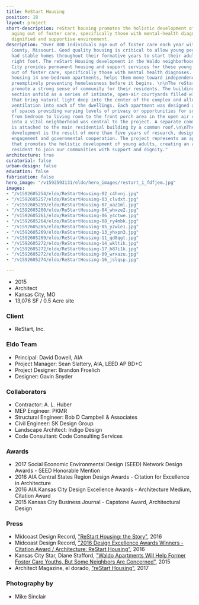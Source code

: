 ```yaml
---
title: ReStart Housing
position: 18
layout: project
short-description: reStart housing promotes the holistic development of young adults
  aging out of foster care, specifically those with mental-health diagnoses, in a
  dignified and supportive environment.
description: "Over 800 individuals age out of foster care each year within Jackson
  County, Missouri. Good quality housing is critical to allow young persons who haven’t
  had stable homes throughout their formative years to start their adult life on the
  right foot. The reStart Housing development in the Waldo neighborhood of Kansas
  City provides permanent housing and support services for these young adults aging
  out of foster care, specifically those with mental health diagnoses. The project,
  housing 14 one-bedroom apartments, helps them move toward independence and self-sufficiency,
  preemptively preventing homelessness before it begins. \n\nThe reStart apartments
  promote a strong sense of community for their residents. The building’s plan and
  section unfold as a series of intimate, open-air courtyards filled with sunlight
  that bring natural light deep into the center of the complex and allow cross-breeze
  ventilation into each of the dwellings. Each apartment was designed as a series
  of spaces providing varying levels of privacy or opportunities for social interaction,
  from bedroom to living room to the front porch area in the open air courtyard. Integration
  into a vital neighborhood was central to the project. A separate community building
  is attached to the main residential building by a common roof.\n\nThe reStart Housing
  development is the result of more than five years of research, design, community
  engagement and governmental cooperation. The project represents an apartment complex
  that promotes the holistic development of young adults, creating an avenue for each
  resident to join our communities with support and dignity."
architecture: true
curatorial: false
urban-design: false
education: false
fabrication: false
hero_image: "/v1592593131/eldo/hero_images/restart_1_fdfjem.jpg"
images:
- "/v1592605254/eldo/ReStartHousing-02_c4hvnj.jpg"
- "/v1592605257/eldo/ReStartHousing-03_clvdxt.jpg"
- "/v1592605259/eldo/ReStartHousing-07_uaz1ml.jpg"
- "/v1592605260/eldo/ReStartHousing-04_whxze2.jpg"
- "/v1592605261/eldo/ReStartHousing-06_y4ctwe.jpg"
- "/v1592605264/eldo/ReStartHousing-08_ry4mbk.jpg"
- "/v1592605265/eldo/ReStartHousing-05_yzwie1.jpg"
- "/v1592605269/eldo/ReStartHousing-13_yhxpn3.jpg"
- "/v1592605269/eldo/ReStartHousing-11_qd8qgt.jpg"
- "/v1592605272/eldo/ReStartHousing-14_wkltik.jpg"
- "/v1592605272/eldo/ReStartHousing-17_b87i1k.jpg"
- "/v1592605272/eldo/ReStartHousing-09_wrxazu.jpg"
- "/v1592605274/eldo/ReStartHousing-16_jslqsp.jpg"

---
```

- 2015
- Architect
- Kansas City, MO
- 13,076 SF / 0.5 Acre site

### Client
- ReStart, Inc.

### Eldo Team
- Principal: David Dowell, AIA
- Project Manager: Sean Slattery, AIA, LEED AP BD+C
- Project Designer: Brandon Froelich
- Designer: Gavin Snyder

### Collaborators
- Contractor: A. L. Huber
- MEP Engineer: PKMR
- Structural Engineer: Bob D Campbell & Associates
- Civil Engineer: SK Design Group
- Landscape Architect: Indigo Design
- Code Consultant: Code Consulting Services

### Awards
- 2017 Social Economic Environmental Design (SEED) Network Design Awards - SEED Honorable Mention
- 2016 AIA Central States Region Design Awards - Citation for Excellence in Architecture
- 2016 AIA Kansas City Design Excellence Awards - Architecture Medium, Citation Award
- 2015 Kansas City Business Journal - Capstone Award, Architectural Design

### Press
- Midcoast Design Record, ["ReStart Housing: the Story"](http://www.midcoastrecord.com/restart-housing "ReStart Housing: the Story"), 2016
- Midcoast Design Record, ["2016 Design Excellence Awards Winners - Citation Award / Architecture: ReStart Housing"](http://www.midcoastrecord.com/design-awards-restart "2016 Design Excellence Awards Winners - Citation Award / Architecture: ReStart Housing"), 2016
- Kansas City Star, Diane Stafford, ["Waldo Apartments Will Help Former Foster Care Youths, But Some Neighbors Are Concerned"](https://www.kansascity.com/news/business/article9612272.html "Waldo Apartments Will Help Former Foster Care Youths, But Some Neighbors Are Concerned"), 2015
- Architect Magazine, el dorado, ["reStart Housing"](https://www.architectmagazine.com/project-gallery/restart-housing "reStart Housing"), 2017

### Photography by
- Mike Sinclair